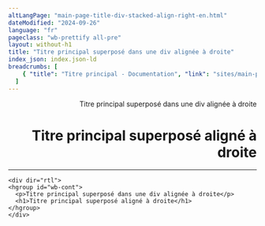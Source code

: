 ```yaml
---
altLangPage: "main-page-title-div-stacked-align-right-en.html"
dateModified: "2024-09-26"
language: "fr"
pageclass: "wb-prettify all-pre"
layout: without-h1
title: "Titre principal superposé dans une div alignée à droite"
index_json: index.json-ld
breadcrumbs: [
    { "title": "Titre principal - Documentation", "link": "sites/main-page-title/main-page-title-fr.html" }
  ]
---
```

<div dir="rtl">
  <hgroup id="wb-cont">
    <p>Titre principal superposé dans une div alignée à droite</p>
    <h1>Titre principal superposé aligné à droite</h1>
  </hgroup>
</div>
<hr>
<pre><code>&lt;div dir="rtl">
&lt;hgroup id="wb-cont">
  &lt;p>Titre principal superposé dans une div alignée à droite&lt;/p>
  &lt;h1>Titre principal superposé aligné à droite&lt;/h1>
&lt;/hgroup>
&lt;/div></code></pre>
